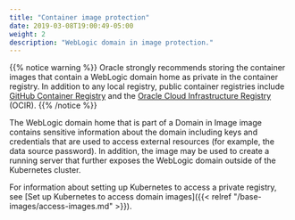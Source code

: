 ```yaml
---
title: "Container image protection"
date: 2019-03-08T19:00:49-05:00
weight: 2
description: "WebLogic domain in image protection."
---
```


{{% notice warning %}}
Oracle strongly recommends storing the container images that contain a
WebLogic domain home as private in the container registry.
In addition to any local registry, public container registries include
[GitHub Container Registry](https://ghcr.io/) and the
[Oracle Cloud Infrastructure Registry](https://cloud.oracle.com/containers/registry) (OCIR).
{{% /notice %}}

The WebLogic domain home that is part of a Domain in Image image contains sensitive
information about the domain including keys and credentials that are used to
access external resources (for example, the data source password). In addition, the image
may be used to create a running server that further exposes the WebLogic domain
outside of the Kubernetes cluster.

For information about setting up Kubernetes to access a private registry, see
[Set up Kubernetes to access domain images]({{< relref "/base-images/access-images.md" >}}).
